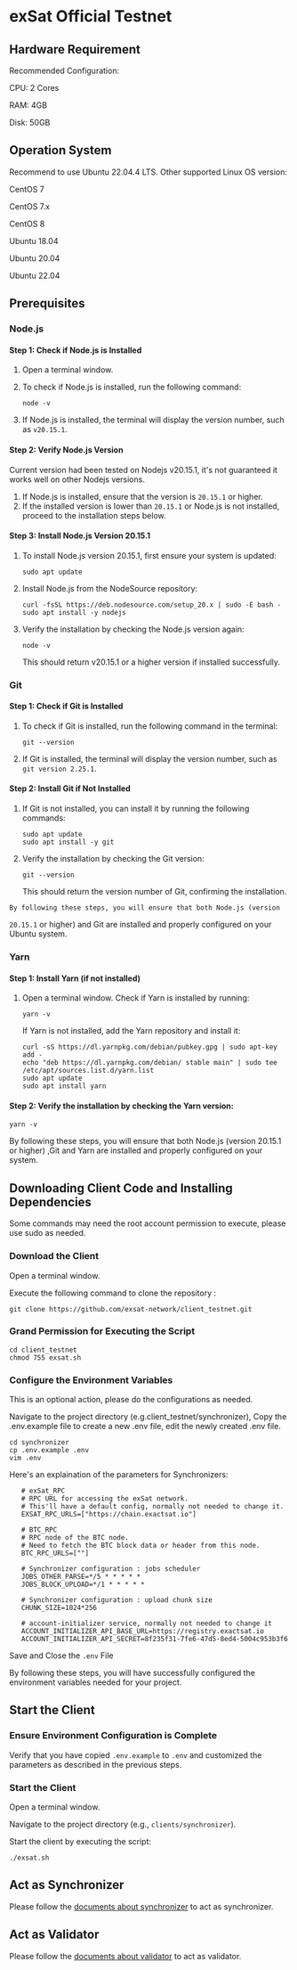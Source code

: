 # exSat Official Testnet

## Hardware Requirement

Recommended Configuration:

CPU: 2 Cores

RAM: 4GB

Disk: 50GB

## Operation System

Recommend to use Ubuntu 22.04.4 LTS. Other supported Linux OS version:

CentOS 7

CentOS 7.x

CentOS 8

Ubuntu 18.04

Ubuntu 20.04

Ubuntu 22.04

## Prerequisites

### Node.js

#### Step 1: Check if Node.js is Installed

1. Open a terminal window.
2. To check if Node.js is installed, run the following command:

   ```
   node -v
   ```
3. If Node.js is installed, the terminal will display the version number, such as `v20.15.1`.

#### Step 2: Verify Node.js Version

Current version had been tested on Nodejs v20.15.1, it's not guaranteed it works well on other Nodejs versions.

1. If Node.js is installed, ensure that the version is `20.15.1` or higher.
2. If the installed version is lower than `20.15.1` or Node.js is not installed, proceed to the installation steps below.

#### Step 3: Install Node.js Version 20.15.1

1. To install Node.js version 20.15.1, first ensure your system is updated:

   ```
   sudo apt update
   ```
2. Install Node.js from the NodeSource repository:

   ```
   curl -fsSL https://deb.nodesource.com/setup_20.x | sudo -E bash -
   sudo apt install -y nodejs
   ```
3. Verify the installation by checking the Node.js version again:

   ```
   node -v
   ```

   This should return v20.15.1 or a higher version if installed successfully.

### Git

#### Step 1: Check if Git is Installed

1. To check if Git is installed, run the following command in the terminal:

   ```
   git --version
   ```
2. If Git is installed, the terminal will display the version number, such as `git version 2.25.1`.

#### Step 2: Install Git if Not Installed

1. If Git is not installed, you can install it by running the following commands:

   ```
   sudo apt update
   sudo apt install -y git
   ```
2. Verify the installation by checking the Git version:

   ```
   git --version
   ```

   This should return the version number of Git, confirming the installation.

```
By following these steps, you will ensure that both Node.js (version
```

`20.15.1` or higher) and Git are installed and properly configured on your Ubuntu system.

### Yarn

#### Step 1: Install Yarn (if not installed)

1. Open a terminal window.
   Check if Yarn is installed by running:

   ```
   yarn -v
   ```

   If Yarn is not installed, add the Yarn repository and install it:
   ```
   curl -sS https://dl.yarnpkg.com/debian/pubkey.gpg | sudo apt-key add -
   echo "deb https://dl.yarnpkg.com/debian/ stable main" | sudo tee /etc/apt/sources.list.d/yarn.list
   sudo apt update
   sudo apt install yarn
   ```

#### Step 2: Verify the installation by checking the Yarn version:

```
yarn -v
```

By following these steps, you will ensure that both Node.js (version 20.15.1 or higher) ,Git and Yarn are installed and properly configured on your system.

## Downloading Client Code and Installing Dependencies

Some commands may need the root account permission to execute, please use sudo as needed.

### Download the Client

Open a terminal window.

Execute the following command to clone the repository :

```
git clone https://github.com/exsat-network/client_testnet.git
```

### Grand Permission for Executing the Script

```
cd client_testnet
chmod 755 exsat.sh
```

### Configure the Environment Variables

This is an optional action, please do the configurations as needed.

Navigate to the project directory (e.g.client_testnet/synchronizer), Copy the .env.example file to create a new .env file, edit the newly created .env file.

```
cd synchronizer
cp .env.example .env
vim .env
```

Here's an explaination of the parameters for Synchronizers:

```
   # exSat_RPC
   # RPC URL for accessing the exSat network. 
   # This'll have a default config, normally not needed to change it.
   EXSAT_RPC_URLS=["https://chain.exactsat.io"]
   
   # BTC_RPC
   # RPC node of the BTC node.
   # Need to fetch the BTC block data or header from this node.
   BTC_RPC_URLS=[""]
   
   # Synchronizer configuration : jobs scheduler
   JOBS_OTHER_PARSE=*/5 * * * * *
   JOBS_BLOCK_UPLOAD=*/1 * * * * *
   
   # Synchronizer configuration : upload chunk size 
   CHUNK_SIZE=1024*256
   
   # account-initializer service, normally not needed to change it
   ACCOUNT_INITIALIZER_API_BASE_URL=https://registry.exactsat.io
   ACCOUNT_INITIALIZER_API_SECRET=8f235f31-7fe6-47d5-8ed4-5004c953b3f6
```

Save and Close the `.env` File

By following these steps, you will have successfully configured the environment variables needed for your project.

## Start the Client

### Ensure Environment Configuration is Complete

Verify that you have copied `.env.example` to `.env` and customized the parameters as described in the previous steps.

### Start the Client

Open a terminal window.

Navigate to the project directory (e.g., `clients/synchronizer`).

Start the client by executing the script:

```
./exsat.sh
```

## Act as Synchronizer

Please follow the [documents about synchronizer](https://docs.exsat.network/user-guide-for-testnet-nexus/synchronizer) to act as synchronizer.

## Act as Validator

Please follow the [documents about validator](https://docs.exsat.network/user-guide-for-testnet-nexus/validator) to act as validator.
